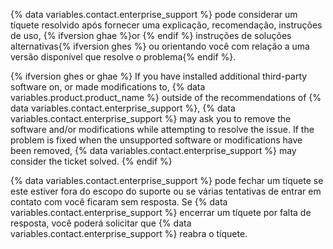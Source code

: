 {% data variables.contact.enterprise_support %} pode considerar um tíquete resolvido após fornecer uma explicação, recomendação, instruções de uso, {% ifversion ghae %}or {% endif %} instruções de soluções alternativas{% ifversion ghes %} ou orientando você com relação a uma versão disponível que resolve o problema{% endif %}.

{% ifversion ghes or ghae %}
If you have installed additional third-party software on, or made modifications to,
{% data variables.product.product_name %} outside of the recommendations of {% data variables.contact.enterprise_support %}, {% data variables.contact.enterprise_support %} may ask you to remove the software and/or modifications while attempting to resolve the issue. If the problem is fixed when the unsupported software or modifications have been removed, {% data variables.contact.enterprise_support %} may consider the ticket solved.
{% endif %}

{% data variables.contact.enterprise_support %} pode fechar um tíquete se este estiver fora do escopo do suporte ou se várias tentativas de entrar em contato com você ficaram sem resposta. Se {% data variables.contact.enterprise_support %} encerrar um tíquete por falta de resposta, você poderá solicitar que {% data variables.contact.enterprise_support %} reabra o tíquete.
